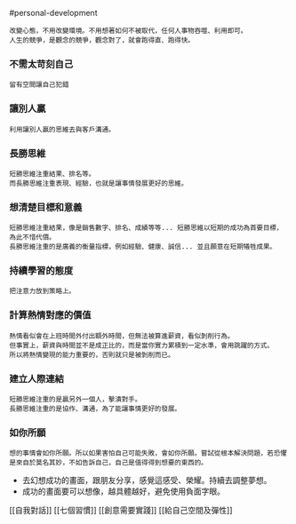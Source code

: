 #personal-development 

	改變心態，不用改變環境。不用想著如何不被取代，任何人事物吞噬、利用即可。
	人生的競爭，是觀念的競爭，觀念對了，就會跑得直、跑得快。

### 不需太苛刻自己
	留有空間讓自己犯錯

### 讓別人贏
	利用讓別人贏的思維去與客戶溝通。

### 長勝思維
	短勝思維注重結果、排名等。
	而長勝思維注重表現、經驗，也就是讓事情發展更好的思維。

### 想清楚目標和意義
	短勝思維注重結果，像是銷售數字、排名、成績等等... 短勝思維以短期的成功為首要目標，為此不惜代價。
	長勝思維注重的是廣義的衡量指標，例如經驗、健康、誠信... 並且願意在短期犧牲成果。

### 持續學習的態度
	把注意力放到策略上。

### 計算熱情對應的價值
	熱情看似會在上班時間外付出額外時間，但無法被算進薪資，看似剝削行為。
	但事實上，薪資與時間並不是成正比的，而是當你實力累積到一定水準，會用跳躍的方式。
	所以將熱情變現的能力重要的，否則就只是被剝削而已。

### 建立人際連結
	短勝思維注重的是贏另外一個人，擊潰對手。
	長勝思維注重的是協作、溝通，為了能讓事情更好的發展。

### 如你所願
	想的事情會如你所願。所以如果害怕自己可能失敗，會如你所願。嘗試從根本解決問題，若恐懼是來自於莫名其妙，不如告訴自己，自己是值得得到想要的東西的。
-   去幻想成功的畫面，跟朋友分享，感覺這感受、榮耀。持續去調整夢想。
-   成功的畫面要可以想像，越具體越好，避免使用負面字眼。

[[自我對話]]
[[七個習慣]]
[[創意需要實踐]]
[[給自己空間及彈性]]